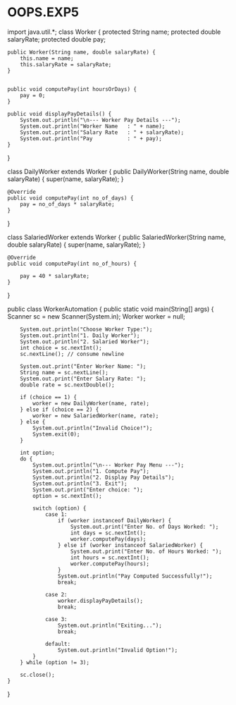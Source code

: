 # OOPS.EXP5
import java.util.*;
class Worker {
    protected String name;
    protected double salaryRate;
    protected double pay;

    public Worker(String name, double salaryRate) {
        this.name = name;
        this.salaryRate = salaryRate;
    }

   
    public void computePay(int hoursOrDays) {
        pay = 0;
    }

    public void displayPayDetails() {
        System.out.println("\n--- Worker Pay Details ---");
        System.out.println("Worker Name   : " + name);
        System.out.println("Salary Rate   : " + salaryRate);
        System.out.println("Pay           : " + pay);
    }
}

class DailyWorker extends Worker {
    public DailyWorker(String name, double salaryRate) {
        super(name, salaryRate);
    }

    @Override
    public void computePay(int no_of_days) {
        pay = no_of_days * salaryRate;
    }
}

class SalariedWorker extends Worker {
    public SalariedWorker(String name, double salaryRate) {
        super(name, salaryRate);
    }

    @Override
    public void computePay(int no_of_hours) {
      
        pay = 40 * salaryRate;
    }
}

public class WorkerAutomation {
    public static void main(String[] args) {
        Scanner sc = new Scanner(System.in);
        Worker worker = null;

        System.out.println("Choose Worker Type:");
        System.out.println("1. Daily Worker");
        System.out.println("2. Salaried Worker");
        int choice = sc.nextInt();
        sc.nextLine(); // consume newline

        System.out.print("Enter Worker Name: ");
        String name = sc.nextLine();
        System.out.print("Enter Salary Rate: ");
        double rate = sc.nextDouble();

        if (choice == 1) {
            worker = new DailyWorker(name, rate);
        } else if (choice == 2) {
            worker = new SalariedWorker(name, rate);
        } else {
            System.out.println("Invalid Choice!");
            System.exit(0);
        }

        int option;
        do {
            System.out.println("\n--- Worker Pay Menu ---");
            System.out.println("1. Compute Pay");
            System.out.println("2. Display Pay Details");
            System.out.println("3. Exit");
            System.out.print("Enter choice: ");
            option = sc.nextInt();

            switch (option) {
                case 1:
                    if (worker instanceof DailyWorker) {
                        System.out.print("Enter No. of Days Worked: ");
                        int days = sc.nextInt();
                        worker.computePay(days);
                    } else if (worker instanceof SalariedWorker) {
                        System.out.print("Enter No. of Hours Worked: ");
                        int hours = sc.nextInt();
                        worker.computePay(hours);
                    }
                    System.out.println("Pay Computed Successfully!");
                    break;

                case 2:
                    worker.displayPayDetails();
                    break;

                case 3:
                    System.out.println("Exiting...");
                    break;

                default:
                    System.out.println("Invalid Option!");
            }
        } while (option != 3);

        sc.close();
    }
}
